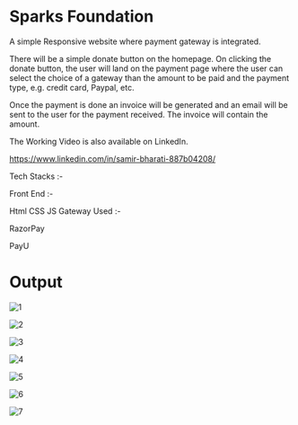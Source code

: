 # Sparks Foundation 

A simple Responsive website where payment gateway is integrated. 

There will be a simple donate button on the homepage. On clicking the donate button, the user will land on the payment page where the user can select the choice of a gateway than the amount to be paid and the payment type, e.g. credit card, Paypal, etc. 

Once the payment is done an invoice will be generated and an email will be sent to the user for the payment received. The invoice will contain the amount. 

The Working Video is also available on LinkedIn.

https://www.linkedin.com/in/samir-bharati-887b04208/

Tech Stacks :-

Front End :-

Html
CSS
JS
Gateway Used :-

RazorPay

PayU

# Output

![1](https://github.com/samirbharati/github-GRIP-Payment-Gateway-Integration/assets/104520499/2410476d-3194-4248-a6c1-d4c31de2d86e)

![2](https://github.com/samirbharati/github-GRIP-Payment-Gateway-Integration/assets/104520499/1194d766-d8cd-4b0d-b9a2-9482fe3c5dc9)

![3](https://github.com/samirbharati/github-GRIP-Payment-Gateway-Integration/assets/104520499/e74019f9-ee9b-4539-9a38-819243fb2433)

![4](https://github.com/samirbharati/github-GRIP-Payment-Gateway-Integration/assets/104520499/d22495d1-af8f-4e66-8e23-891a7000a2ce)

![5](https://github.com/samirbharati/github-GRIP-Payment-Gateway-Integration/assets/104520499/8e760cff-6320-455a-8fa5-960b5db99b08)

![6](https://github.com/samirbharati/github-GRIP-Payment-Gateway-Integration/assets/104520499/8c2c57be-d5b4-48b8-8d74-85cab1fcee3a)

![7](https://github.com/samirbharati/github-GRIP-Payment-Gateway-Integration/assets/104520499/207a24ed-b302-4533-a283-46830e0b4ad4)
